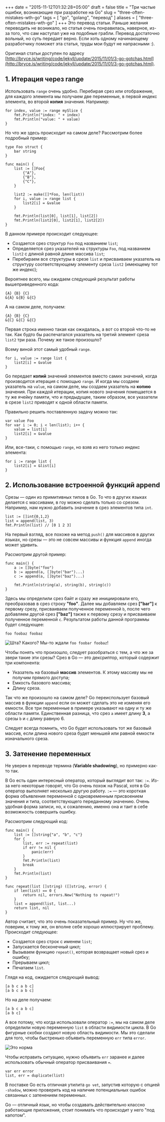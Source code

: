 +++
date = "2015-11-12T01:32:28+05:00"
draft = false
title = "Три частые ошибки, возникающие при разработке на Go"
slug = "three-often-mistakes-wth-go"
tags = [  "go",  "golang",  "перевод" ]
aliases = [
	"three-often-mistakes-wth-go"
]
+++
Это перевод статьи. Раньше желания переводить не возникало, но статья очень понравилась, наверное, из-за того, что сам наступал уже на подобные грабли. Перевод достаточно вольный, но суть передает верно. Если хоть одному начинающему разработчику поможет эта статья, труды мои будут не напрасными :).

Оригинал статьи доступен по адресу [http://bryce.is/writing/code/jekyll/update/2015/11/01/3-go-gotchas.html](http://bryce.is/writing/code/jekyll/update/2015/11/01/3-go-gotchas.html).

<!--more-->

## 1. Итерация через range
Использовать `range` очень удобно. Перебирая срез или отображение, для каждого элемента мы получаем две переменные, в первой индекс элемента, во второй **копия** значения.
Например:
```
for index, value := range mySlice {
    fmt.Println("index: " + index)
    fmt.Println("value: " + value)
}
```

Но что же здесь происходит на самом деле? Рассмотрим более подробный пример:
```
type Foo struct {
    bar string
}

func main() {
    list := []Foo{
        {"A"},
        {"B"},
        {"C"},
    }

    list2 := make([]*Foo, len(list))
    for i, value := range list {
        list2[i] = &value
    }

    fmt.Println(list[0], list[1], list[2])
    fmt.Println(list2[0], list2[1], list2[2])
}
```

В данном примере происходит следующее:

* Создается срез структур `Foo` под названием `list`;
* Определяется срез указателей на структуры `Foo`, под названием `list2` с длиной равной длине массива `list`;
* Перебираем все структуры в срезе `list` и присваиваем указатель на структуру соответствующему элементу среза `list2` (имеющему тот же индекс);

Вероятнее всего, мы ожидаем следующий результат работы вышеприведенного кода:
```
{A} {B} {C}
&{A} &{B} &{C}
```

А на самом деле, получаем:
```
{A} {B} {C}
&{C} &{C} &{C}
```

Первая строка именно такая как ожидалась, а вот со второй что-то не так. Как будто бы распечатался указатель на третий элемент среза `list2` три раза. Почему же такое произошло?

Всему виной этот самый удобный `range`.
```
for i, value := range list {
    list2[i] = &value
}
```

Go передает **копий** значений элементов вместо самих значений, когда производится итерация с помощью `range`. И когда мы создаем указатель на `value`, на самом деле, мы создаем указатель на **копию** значения. При каждой итерации, копия нового значения помещается в ту же ячейку памяти, что и предыдущее, таким образом, все указатели в срезе `list2` приводят к одной области памяти.

Правильно решить поставленную задачу можно так:
```
var value Foo
for var i := 0; i < len(list); i++ {
    value = list[i]
    list2[i] = &value
}
```

Или, все-таки, с помощью `range`, но взяв из него только индекс элемента:
```
for i := range list {
    list2[i] = &list[i]
}
```

## 2. Использование встроенной функций append
Срезы&nbsp;&mdash; один из примитивных типов в Go. То что в других языках делается с массивами, в гоу можно сделать только со срезом.
Например, нам нужно добавить значение в срез элементов типа `int`.
```
list := []int{0,1,2}
list = append(list, 3)
fmt.Println(list) // [0 1 2 3]
```

На первый взгляд, все похоже на метод `push()` для массивов в других языках, но срезы&nbsp;&mdash; это не совсем массивы и функция `append` иногда может удивить.

Рассмотрим другой пример:
```
func main() {
    a := []byte("foo")
    b := append(a, []byte("bar")...)
    c := append(a, []byte("baz")...)

    fmt.Println(string(a), string(b), string(c))
}
```

Здесь мы определили срез байт и сразу же инициировали его, преобразовав в срез строку **"foo"**. Далее мы добавляем срез **["bar"]** к первому срезу, присваиваем полученное переменной `b`, после чего добавляем другой срез **["baz"]** также к первому срезу и присваиваем полученное переменной `c`. Результатом работы данной программы будет следующее:
```
foo foobaz foobaz
```
![Шта?](/img/shta.jpeg)
Какого? Мы-то ждали `foo foobar foobaz`!

Чтобы понять что произошло, следует разобраться с тем, а что же за звери такие эти срезы? Срез в Go&nbsp;&mdash; это дексриптор, который содержит три компонента:

* Указатель на базовый **массив** элементов. К этому массиву мы не получим прямого доступа;
* Емкость базового массива;
* Длину среза.

Так что же произошло на самом деле? Go переиспользует базовый массив в функции `append` если он может сделать это не изменяя его емкости. Все три переменные в примере указывают на одну и ту же области памяти. Единственная разница, что срез `a` имеет длину **3**, а срезы `b` и `c` длину равную 6.

Следует всегда помнить, что Go будет использовать тот же базовый массив, если длина нового среза будет меньшей или равной емкости изначального среза.

## 3. Затенение переменных
Не уверен в переводе термина (**Variable shadowing**), но примерно как-то так.

В Go есть один интересный оператор, который выглядит вот так: `:=`. Из-за него некоторые говорят, что Go очень похож на Pascal, хотя в Go оператор выполняет несколько другую работу. `:=`&nbsp;&mdash; это короткая форма объявления переменной с одновременным присвоением значения и типа, соответствующего переданному значению. Очень удобная форма записи, но, к сожалению, именно она и таит в себе возможность совершить ошибку.

Рассмотрим следующий код:
```
func main() {
    list := []string{"a", "b", "c"}
    for {
        list, err := repeat(list)
        if err != nil {
            panic(err)
        }
        fmt.Println(list)
        break
    }
    fmt.Println(list)
}

func repeat(list []string) ([]string, error) {
    if len(list) == 0 {
        return nil, errors.New("Nothing to repeat!")
    }
    list = append(list, list...)
    return list, nil
}
```
Автор считает, что это очень показательный пример. Ну что же, поверим, к тому же, он вполне себе хорошо иллюстрирует проблему. Происходит следующее:

* Создается срез строк с именем `list`;
* Запускается бесконечный цикл;
* Вызываем функцию `repeat()`, которая возвращает новый срез и ошибку;
* Прерываем цикл;
* Печатаем `list`.

Глядя на код, ожидается следующий вывод:
```
[a b c a b c]
[a b c a b c]
```

Но на деле получаем:
```
[a b c a b c]
[a b c]
```

А все потому, что когда использовали оператор `:=`, мы на самом деле определили новую переменную `list` в области видимости цикла. В Go фигурные скобки создают новую область видимости. Мы это сделали для того, чтобы быстренько объявить переменную `err` типа `error`.

![Это норма](/img/norma.jpeg)

Чтобы исправить ситуацию, нужно объявить `err` заранее и далее использовать обычный оператор присваивания `=`.
```
var err error
list, err = duplicate(list)
```

В поставке Go есть отличная утилита `go vet`, запустив которую с опцией `-shadow`, можно проверить код на наличие потенциальных ошибок связанных с затенением переменных.

Go&nbsp;&mdash; отличный язык, но чтобы создавать действительно классно работающие приложения, стоит понимать что происходит у него "под капотом".